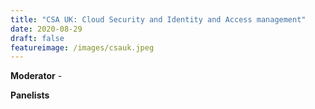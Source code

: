 ```yaml
---
title: "CSA UK: Cloud Security and Identity and Access management"
date: 2020-08-29
draft: false
featureimage: /images/csauk.jpeg
---
```


**Moderator** - 

**Panelists**

